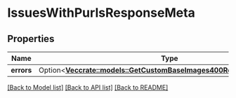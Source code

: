 # IssuesWithPurlsResponseMeta

## Properties

Name | Type | Description | Notes
------------ | ------------- | ------------- | -------------
**errors** | Option<[**Vec<crate::models::GetCustomBaseImages400ResponseErrorsInner>**](getCustomBaseImages_400_response_errors_inner.md)> |  | [optional]

[[Back to Model list]](../README.md#documentation-for-models) [[Back to API list]](../README.md#documentation-for-api-endpoints) [[Back to README]](../README.md)


